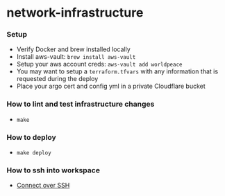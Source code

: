 # network-infrastructure

### Setup
- Verify Docker and brew installed locally
- Install aws-vault: `brew install aws-vault`
- Setup your aws account creds: `aws-vault add worldpeace`
- You may want to setup a `terraform.tfvars` with any information that is requested during the deploy
- Place your argo cert and config yml in a private Cloudflare bucket

### How to lint and test infrastructure changes
- `make`

### How to deploy
- `make deploy`

### How to ssh into workspace

- [Connect over SSH](https://developers.cloudflare.com/access/ssh/connect-ssh/)
